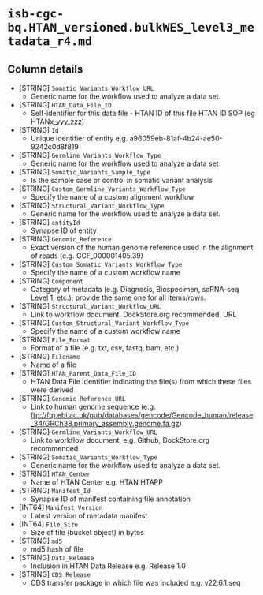 # `isb-cgc-bq.HTAN_versioned.bulkWES_level3_metadata_r4.md`

## Column details

* [STRING]    `Somatic_Variants_Workflow_URL`
  - Generic name for the workflow used to analyze a data set.
* [STRING]    `HTAN_Data_File_ID`
  - Self-identifier for this data file - HTAN ID of this file HTAN ID SOP (eg HTANx_yyy_zzz)
* [STRING]    `Id`
  - Unique identifier of entity e.g. a96059eb-81af-4b24-ae50-9242c0d8f819
* [STRING]    `Germline_Variants_Workflow_Type`
  - Generic name for the workflow used to analyze a data set
* [STRING]    `Somatic_Variants_Sample_Type`
  - Is the sample case or control in somatic variant analysis
* [STRING]    `Custom_Germline_Variants_Workflow_Type`
  - Specify the name of a custom alignment workflow
* [STRING]    `Structural_Variant_Workflow_Type`
  - Generic name for the workflow used to analyze a data set.
* [STRING]    `entityId`
  - Synapse ID of entity
* [STRING]    `Genomic_Reference`
  - Exact version of the human genome reference used in the alignment of reads (e.g. GCF_000001405.39)
* [STRING]    `Custom_Somatic_Variants_Workflow_Type`
  - Specify the name of a custom workflow name
* [STRING]    `Component`
  - Category of metadata (e.g. Diagnosis, Biospecimen, scRNA-seq Level 1, etc.); provide the same one for all items/rows.
* [STRING]    `Structural_Variant_Workflow_URL`
  - Link to workflow document. DockStore.org recommended. URL
* [STRING]    `Custom_Structural_Variant_Workflow_Type`
  - Specify the name of a custom workflow name
* [STRING]    `File_Format`
  - Format of a file (e.g. txt, csv, fastq, bam, etc.)
* [STRING]    `Filename`
  - Name of a file
* [STRING]    `HTAN_Parent_Data_File_ID`
  - HTAN Data File Identifier indicating the file(s) from which these files were derived
* [STRING]    `Genomic_Reference_URL`
  - Link to human genome sequence (e.g. ftp://ftp.ebi.ac.uk/pub/databases/gencode/Gencode_human/release_34/GRCh38.primary_assembly.genome.fa.gz)
* [STRING]    `Germline_Variants_Workflow_URL`
  - Link to workflow document, e.g. Github, DockStore.org recommended
* [STRING]    `Somatic_Variants_Workflow_Type`
  - Generic name for the workflow used to analyze a data set.
* [STRING]    `HTAN_Center`
  - Name of HTAN Center e.g. HTAN HTAPP
* [STRING]    `Manifest_Id`
  - Synapse ID of manifest containing file annotation
* [INT64]    `Manifest_Version`
  - Latest version of metadata manifest
* [INT64]    `File_Size`
  - Size of file (bucket object) in bytes
* [STRING]    `md5`
  - md5 hash of file
* [STRING]    `Data_Release`
  - Inclusion in HTAN Data Release e.g. Release 1.0
* [STRING]    `CDS_Release`
  - CDS transfer package in which file was included e.g. v22.6.1.seq


